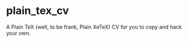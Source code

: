 plain_tex_cv
============

A Plain TeX (well, to be frank, Plain XeTeX) CV for you to copy and hack your own.
